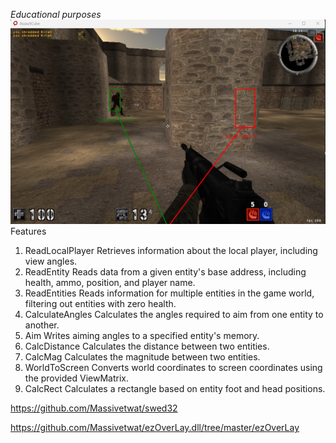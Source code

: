 *Educational purposes*
![Screenshot](WH.png)
Features
1. ReadLocalPlayer
Retrieves information about the local player, including view angles.
2. ReadEntity
Reads data from a given entity's base address, including health, ammo, position, and player name.
3. ReadEntities
Reads information for multiple entities in the game world, filtering out entities with zero health.
4. CalculateAngles
Calculates the angles required to aim from one entity to another.
5. Aim
Writes aiming angles to a specified entity's memory.
6. CalcDistance
Calculates the distance between two entities.
7. CalcMag
Calculates the magnitude between two entities.
8. WorldToScreen
Converts world coordinates to screen coordinates using the provided ViewMatrix.
9. CalcRect
Calculates a rectangle based on entity foot and head positions.


https://github.com/Massivetwat/swed32

https://github.com/Massivetwat/ezOverLay.dll/tree/master/ezOverLay

